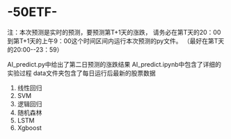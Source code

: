 # -50ETF-

注：本次预测是实时的预测，要预测第T+1天的涨跌，
请务必在第T天的20：00到第T+1天的上午9：00这个时间区间内运行本次预测的py文件。
（最好在第T天的20:00--23：59）

AI_predict.py中给出了第二日预测的涨跌结果
AI_predict.ipynb中包含了详细的实验过程
data文件夹包含了每日运行后最新的股票数据

1. 线性回归
2. SVM
3. 逻辑回归
4. 随机森林
5. LSTM
6. Xgboost

